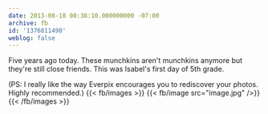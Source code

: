 ```yaml
---
date: 2013-08-18 00:38:10.000000000 -07:00
archive: fb
id: '1376811490'
weblog: false
---
```


Five years ago today. These munchkins aren't munchkins anymore but they're still close friends. This was Isabel's first day of 5th grade.

(PS: I really like the way Everpix encourages you to rediscover your photos. Highly recommended.)
{{< fb/images >}}
{{< fb/image src="image.jpg" />}}
{{< /fb/images >}}
